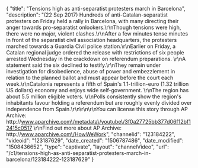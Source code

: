 {
    "title": "Tensions high as anti-separatist protesters march in Barcelona",
    "description": "(22 Sep 2017) Hundreds of anti-Catalan-separatist protesters on Friday held a rally in Barcelona, with many directing their anger towards pro-separatist onlookers.\r\nThough tensions were high, there were no major, violent clashes.\r\nAfter a few minutes tense minutes in front of the separatist civil association headquarters, the protesters marched towards a Guardia Civil police station.\r\nEarlier on Friday, a Catalan regional judge ordered the release with restrictions of six people arrested Wednesday in the crackdown on referendum preparations. \r\nA statement said the six declined to testify.\r\nThey remain under investigation for disobedience, abuse of power and embezzlement in relation to the planned ballot and must appear before the court each week.\r\nCatalonia represents a fifth of Spain's 1.1-trillion-euro (1.32 trillion US dollars) economy and enjoys wide self-government. \r\nThe region has about 5.5 million eligible voters. \r\nPolls consistently show the region's inhabitants favour holding a referendum but are roughly evenly divided over independence from Spain.\r\n\r\n\r\nYou can license this story through AP Archive: http:\/\/www.aparchive.com\/metadata\/youtube\/3f0a27725bb377d06f12bf12415c0517 \r\nFind out more about AP Archive: http:\/\/www.aparchive.com\/HowWeWork",
    "channelid": "123184222",
    "videoid": "123187629",
    "date_created": "1506787486",
    "date_modified": "1508436652",
    "type": "captivate",
    "layout": "channelVideo",
    "url": "\/c1\/tensions-high-as-anti-separatist-protesters-march-in-barcelona\/123184222-123187629"
}